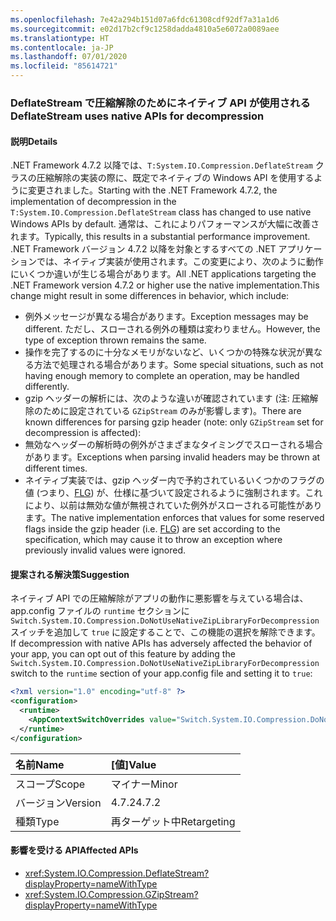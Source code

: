 ```yaml
---
ms.openlocfilehash: 7e42a294b151d07a6fdc61308cdf92df7a31a1d6
ms.sourcegitcommit: e02d17b2cf9c1258dadda4810a5e6072a0089aee
ms.translationtype: HT
ms.contentlocale: ja-JP
ms.lasthandoff: 07/01/2020
ms.locfileid: "85614721"
---
```

### <a name="deflatestream-uses-native-apis-for-decompression"></a><span data-ttu-id="f1ea9-101">DeflateStream で圧縮解除のためにネイティブ API が使用される</span><span class="sxs-lookup"><span data-stu-id="f1ea9-101">DeflateStream uses native APIs for decompression</span></span>

#### <a name="details"></a><span data-ttu-id="f1ea9-102">説明</span><span class="sxs-lookup"><span data-stu-id="f1ea9-102">Details</span></span>

<span data-ttu-id="f1ea9-103">.NET Framework 4.7.2 以降では、`T:System.IO.Compression.DeflateStream` クラスの圧縮解除の実装の際に、既定でネイティブの Windows API を使用するように変更されました。</span><span class="sxs-lookup"><span data-stu-id="f1ea9-103">Starting with the .NET Framework 4.7.2, the implementation of decompression in the `T:System.IO.Compression.DeflateStream` class has changed to use native Windows APIs by default.</span></span> <span data-ttu-id="f1ea9-104">通常は、これによりパフォーマンスが大幅に改善されます。</span><span class="sxs-lookup"><span data-stu-id="f1ea9-104">Typically, this results in a substantial performance improvement.</span></span> <span data-ttu-id="f1ea9-105">.NET Framework バージョン 4.7.2 以降を対象とするすべての .NET アプリケーションでは、ネイティブ実装が使用されます。この変更により、次のように動作にいくつか違いが生じる場合があります。</span><span class="sxs-lookup"><span data-stu-id="f1ea9-105">All .NET applications targeting the .NET Framework version 4.7.2 or higher use the native implementation.This change might result in some differences in behavior, which include:</span></span>

- <span data-ttu-id="f1ea9-106">例外メッセージが異なる場合があります。</span><span class="sxs-lookup"><span data-stu-id="f1ea9-106">Exception messages may be different.</span></span> <span data-ttu-id="f1ea9-107">ただし、スローされる例外の種類は変わりません。</span><span class="sxs-lookup"><span data-stu-id="f1ea9-107">However, the type of exception thrown remains the same.</span></span>
- <span data-ttu-id="f1ea9-108">操作を完了するのに十分なメモリがないなど、いくつかの特殊な状況が異なる方法で処理される場合があります。</span><span class="sxs-lookup"><span data-stu-id="f1ea9-108">Some special situations, such as not having enough memory to complete an operation, may be handled differently.</span></span>
- <span data-ttu-id="f1ea9-109">gzip ヘッダーの解析には、次のような違いが確認されています (注: 圧縮解除のために設定されている `GZipStream` のみが影響します)。</span><span class="sxs-lookup"><span data-stu-id="f1ea9-109">There are known differences for parsing gzip header (note: only `GZipStream` set for decompression is affected):</span></span>
- <span data-ttu-id="f1ea9-110">無効なヘッダーの解析時の例外がさまざまなタイミングでスローされる場合があります。</span><span class="sxs-lookup"><span data-stu-id="f1ea9-110">Exceptions when parsing invalid headers may be thrown at different times.</span></span>
- <span data-ttu-id="f1ea9-111">ネイティブ実装では、gzip ヘッダー内で予約されているいくつかのフラグの値 (つまり、[FLG](http://www.zlib.org/rfc-gzip.html#header-trailer)) が、仕様に基づいて設定されるように強制されます。これにより、以前は無効な値が無視されていた例外がスローされる可能性があります。</span><span class="sxs-lookup"><span data-stu-id="f1ea9-111">The native implementation enforces that values for some reserved flags inside the gzip header (i.e. [FLG](http://www.zlib.org/rfc-gzip.html#header-trailer)) are set according to the specification, which may cause it to throw an exception where previously invalid values were ignored.</span></span>

#### <a name="suggestion"></a><span data-ttu-id="f1ea9-112">提案される解決策</span><span class="sxs-lookup"><span data-stu-id="f1ea9-112">Suggestion</span></span>

<span data-ttu-id="f1ea9-113">ネイティブ API での圧縮解除がアプリの動作に悪影響を与えている場合は、app.config ファイルの `runtime` セクションに `Switch.System.IO.Compression.DoNotUseNativeZipLibraryForDecompression` スイッチを追加して `true` に設定することで、この機能の選択を解除できます。</span><span class="sxs-lookup"><span data-stu-id="f1ea9-113">If decompression with native APIs has adversely affected the behavior of your app, you can opt out of this feature by adding the `Switch.System.IO.Compression.DoNotUseNativeZipLibraryForDecompression` switch to the `runtime` section of your app.config file and setting it to `true`:</span></span>

```xml
<?xml version="1.0" encoding="utf-8" ?>
<configuration>
  <runtime>
    <AppContextSwitchOverrides value="Switch.System.IO.Compression.DoNotUseNativeZipLibraryForDecompression=true" />
  </runtime>
</configuration>
```

| <span data-ttu-id="f1ea9-114">名前</span><span class="sxs-lookup"><span data-stu-id="f1ea9-114">Name</span></span>    | <span data-ttu-id="f1ea9-115">[値]</span><span class="sxs-lookup"><span data-stu-id="f1ea9-115">Value</span></span>       |
|:--------|:------------|
| <span data-ttu-id="f1ea9-116">スコープ</span><span class="sxs-lookup"><span data-stu-id="f1ea9-116">Scope</span></span>   | <span data-ttu-id="f1ea9-117">マイナー</span><span class="sxs-lookup"><span data-stu-id="f1ea9-117">Minor</span></span>       |
| <span data-ttu-id="f1ea9-118">バージョン</span><span class="sxs-lookup"><span data-stu-id="f1ea9-118">Version</span></span> | <span data-ttu-id="f1ea9-119">4.7.2</span><span class="sxs-lookup"><span data-stu-id="f1ea9-119">4.7.2</span></span>       |
| <span data-ttu-id="f1ea9-120">種類</span><span class="sxs-lookup"><span data-stu-id="f1ea9-120">Type</span></span>    | <span data-ttu-id="f1ea9-121">再ターゲット中</span><span class="sxs-lookup"><span data-stu-id="f1ea9-121">Retargeting</span></span> |

#### <a name="affected-apis"></a><span data-ttu-id="f1ea9-122">影響を受ける API</span><span class="sxs-lookup"><span data-stu-id="f1ea9-122">Affected APIs</span></span>

- <xref:System.IO.Compression.DeflateStream?displayProperty=nameWithType>
- <xref:System.IO.Compression.GZipStream?displayProperty=nameWithType>
